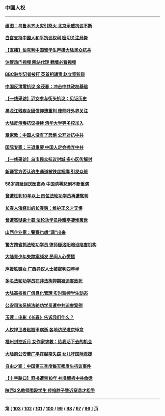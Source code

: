 ### 中国人权
---
#### [组图：乌鲁木齐火灾引怒火 北京示威抗议不断](../../pages/ncid278/n13874830.md?11291245) 
#### [白宫支持中国人和平抗议权利 密切关注局势](../../pages/ncid278/n13874890.md?11291245) 
#### [【直播】伯克利中国留学生声援大陆民众抗共](../../pages/ncid278/n13874917.md?11291245) 
#### [油管热门视频 网站代理 翻墙必看视频](http://138.2.39.72:81/youtube.html?epic-marker?11291245)
#### [BBC驻华记者被打 英首相谴责 赵立坚狡辩](../../pages/ncid278/n13874710.md?11291245) 
#### [中国反清零抗议 余茂春：冲击中共政权基础](../../pages/ncid278/n13874263.md?11291245) 
#### [【一线采访】沪女参与街头抗议：见证历史](../../pages/ncid278/n13874501.md?11291245) 
#### [黑龙江残疾女因信仰遭重判 律师吁外界关注](../../pages/ncid278/n13874070.md?11291245) 
#### [大陆反清零抗议持续 清华大学等多校加入](../../pages/ncid278/n13874065.md?11291245) 
#### [章家敦：中国人没有了恐惧 公开对抗中共](../../pages/ncid278/n13873814.md?11291245) 
#### [国际专家：三退重要 中国人定会抛弃中共](../../pages/ncid278/n13873286.md?11291245) 
#### [【一线采访】乌市民众抗议封城 多小区传解封](../../pages/ncid278/n13873574.md?11291245) 
#### [新疆官方否认逃生通道被铁丝捆绑 引发众怒](../../pages/ncid278/n13873325.md?11291245) 
#### [58岁男延误送医丧命 中国清零悲剧不断重演](../../pages/ncid278/n13873232.md?11291245) 
#### [曾遭枉判10年以上 四位法轮功学员再遭冤判](../../pages/ncid278/n13872398.md?11291245) 
#### [长春人演绎出的长春魂：维护正义才无惧](../../pages/ncid278/n13871764.md?11291245) 
#### [曾遭冤狱逾十载 法轮功学员孙耀亭凄惨离世](../../pages/ncid278/n13871692.md?11291245) 
#### [山西企业家：警察也想“润”出来](../../pages/ncid278/n13871990.md?11291245) 
#### [警方跨省抓法轮功学员 律师疑洛阳暗设陷害机构](../../pages/ncid278/n13870178.md?11291245) 
#### [大陆青少年失踪案频发 民间人心慌慌](../../pages/ncid278/n13870138.md?11291245) 
#### [声援铁链女 广西异议人士被密判四年半](../../pages/ncid278/n13870924.md?11291245) 
#### [多名法轮功学员在非法拘押期被迫害致死](../../pages/ncid278/n13870463.md?11291245) 
#### [大陆高校推广信息化管理 实时监控学生动态](../../pages/ncid278/n13868784.md?11291245) 
#### [公安司法系统法轮功学员遭中共迫害案例](../../pages/ncid278/n13869580.md?11291245) 
#### [玉莲：电影《长春》告诉我们什么？](../../pages/ncid278/n13869471.md?11291245) 
#### [人权捍卫者赵振甲病逝 各地访民进京悼念](../../pages/ncid278/n13869662.md?11291245) 
#### [福州封控近月 女作家求救：给我活下去的机会](../../pages/ncid278/n13869548.md?11291245) 
#### [大陆前公安董广平在越南失踪 女儿吁国际救援](../../pages/ncid278/n13869405.md?11291245) 
#### [自由之家：中国第三季度每天都发生抗议事件](../../pages/ncid278/n13869343.md?11291245) 
#### [【十字路口】奇书遭禁18年 神准解析中共命运](../../pages/ncid278/n13869175.md?11291245) 
#### [陕西3名教师围殴学生 传掐脖子致近窒息才松手](../../pages/ncid278/n13869026.md?11291245) 

---
#### 第 [ [103](./103.md?11291245) / [102](./102.md?11291245) / [101](./101.md?11291245) / [100](./100.md?11291245) / [99](./99.md?11291245) / [98](./98.md?11291245) / [97](./97.md?11291245) / [96](./96.md?11291245) ] 页

